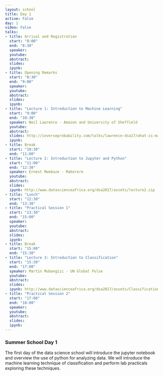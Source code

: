 ```yaml
---
layout: school
title: Day 1
active: False
day: 1
video: False
talks:
- title: Arrival and Registration
  start: "8:00"
  end: "8:30"
  speaker: 
  youtube:
  abstract:
  slides:
  ipynb:
- title: Opening Remarks
  start: "8:30"
  end: "9:00"
  speaker: 
  youtube:
  abstract:
  slides:
  ipynb:
- title: "Lecture 1: Introduction to Machine Learning"
  start: "9:00"
  end: "10:30"
  speaker: Neil Lawrence - Amazon and University of Sheffield
  youtube:
  abstract:
  slides: http://inverseprobability.com/talks/lawrence-dsa17/what-is-machine-learning.html
  ipynb:
- title: Break
  start: "10:30"
  end: "11:00"
- title: "Lecture 2: Introduction to Jupyter and Python"
  start: "11:00"
  end: "12:30"
  speaker: Ernest Mwebaze - Makerere
  youtube:
  abstract:
  slides: 
  ipynb: http://www.datascienceafrica.org/dsa2017/assets/lecture2.zip
- title: "Lunch"
  start: "12:30"
  end: "13:30"
- title: "Practical Session 1"
  start: "13:30"
  end: "15:00"
  speaker: 
  youtube:
  abstract:
  slides:
  ipynb:
- title: Break
  start: "15:00"
  end: "15:30"
- title: "Lecture 3: Introduction to Classification"
  start: "15:30"
  end: "17:00"
  speaker: Martin Mubangizi - UN Global Pulse 
  youtube:
  abstract:
  slides:
  ipynb: http://www.datascienceafrica.org/dsa2017/assets/Classification-final.ipynb
- title: "Practical Session 2"
  start: "17:00"
  end: "18:00"
  speaker: 
  youtube:
  abstract:
  slides:
  ipynb:
---
```


<h3> Summer School Day 1 </h3>

<p>The first day of the data science school will introduce the jupyter notebook and overview the use of python for analyzing data. We will introduce the machine learning technique of classification and perform lab practicals exploring these techniques.</p>
